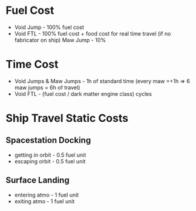 # Fuel Cost
- Void Jump - 100% fuel cost
- Void FTL - 100% fuel cost + food cost for real time travel (if no fabricator on ship)
Maw Jump - 10%

# Time Cost
- Void Jumps & Maw Jumps - 1h of standard time (every maw =+1h => 6 maw jumps = 6h of travel)
- Void FTL - (fuel cost / dark matter engine class) cycles

# Ship Travel Static Costs
## Spacestation Docking
- getting in orbit - 0.5 fuel unit
- escaping orbit - 0.5 fuel unit
## Surface Landing
- entering atmo  - 1 fuel unit
- exiting atmo - 1 fuel unit